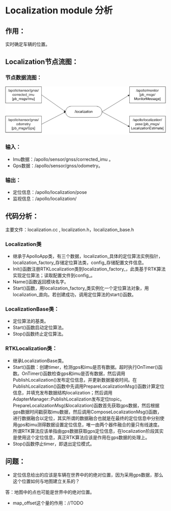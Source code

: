 # Localization module 分析
## 作用：
实时确定车辆的位置。

## Localization节点流图：
### 节点数据流图：
![localization data flow](images/localization_node_arch.bmp)
### 输入：
 * Imu数据：/apollo/sensor/gnss/corrected_imu 。
 * Gps数据：/apollo/sensor/gnss/odometry。

### 输出：
 * 定位信息：/apollo/localization/pose
 * 监视信息：/apollo/localization/

## 代码分析：
主要文件：localization.cc , localization.h，localization_base.h
### Localization类
 * 继承于ApolloApp类，有三个数据，localization_具体的定位算法实例指针，localization_factory_存储定位算法类，config_存储配置文件信息。
 * Init()函数注册RTKLocalization类到localization_factory_，此类基于RTK算法实现定位算法；读取配置文件到config_。
 * Name()函数返回模块名字。
 * Start()函数，用localization_factory_类实例化一个定位算法对象，用localization_直向。若创建成功，调用定位算法的start()函数。

### LocalizationBase类：
 * 定位算法的基类。
 * Start()函数启动定位算法。
 * Stop()函数终止定位算法。

### RTKLocalization类：
 * 继承LocalizationBase类。
 * Start()函数：创建timer，检测gps和imu是否有数据。超时执行OnTimer()函数。OnTimer()函数检查gps和imu是否有数据，然后调用PublishLocalization()发布定位信息，并更新数据接收时间。在PublishLocalization()函数中先调用PrepareLocalizationMsg()函数计算定位信息，并填充发布数据结构localization；然后调用AdapterManager::PublishLocalization发布定位topic。PrepareLocalizationMsg(&localization)函数首先获取gps数据，然后根据gps数据时间戳获取imu数据，然后调用ComposeLocalizationMsg()函数，进行数据融合以定位，其实所谓的数据融合也就是在最终的定位信息中分别使用gps和imu测得数据设置定位信息，唯一由两个器件融合的量只有线速度。所谓RTK算法应该单指由gps数据获取gps定位信息，在localization阶段其实是使用这个定位信息，真正RTK算法应该是作用在gps数据的处理上。
 * Stop()函数停止timer，即退出定位模式。

## 问题：
* 定位信息给出的应该是车辆在世界中的的绝对位置，因为采用gps数据，那么这个位置如何与地图建立关系的？

 答：地图中的点也可能是世界中的绝对位置。

* map_offset这个量的作用：//TODO
                                                     
